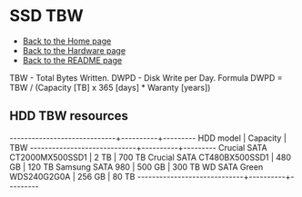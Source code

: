 # SSD TBW

- [Back to the Home page](../../README.md)
- [Back to the Hardware page](../README.md)
- [Back to the README page](README.md)

TBW - Total Bytes Written.
DWPD - Disk Write per Day.
Formula DWPD = TBW / (Capacity [TB] x 365 [days] * Waranty [years])

## HDD TBW resources
-----------------------------+----------+---------
HDD model                    | Capacity | TBW
-----------------------------+----------+---------
Crucial SATA CT2000MX500SSD1 |    2 TB  | 700 TB
Crucial SATA CT480BX500SSD1  |  480 GB  | 120 TB
Samsung SATA 980             |  500 GB  | 300 TB
WD SATA Green WDS240G2G0A    |  256 GB  |  80 TB
-----------------------------+----------+---------
